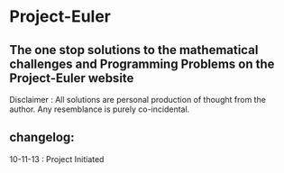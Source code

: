 Project-Euler
===========================================================
The one stop solutions to the mathematical challenges and Programming
Problems on the Project-Euler website
------------------------------------------------------------
Disclaimer : All solutions are personal production of thought from the author. Any resemblance is purely co-incidental.

changelog:
------------
10-11-13 : Project Initiated



 
